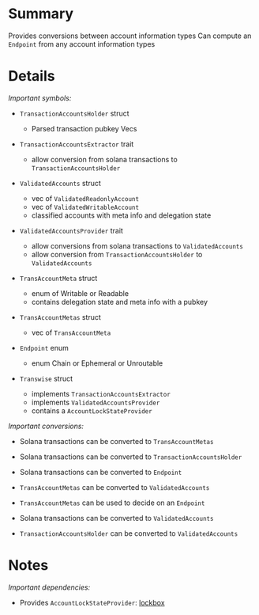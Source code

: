 
# Summary

Provides conversions between account information types
Can compute an `Endpoint` from any account information types

# Details

*Important symbols:*

- `TransactionAccountsHolder` struct
  - Parsed transaction pubkey Vecs

- `TransactionAccountsExtractor` trait
  - allow conversion from solana transactions to `TransactionAccountsHolder`

- `ValidatedAccounts` struct
  - vec of `ValidatedReadonlyAccount`
  - vec of `ValidatedWritableAccount`
  - classified accounts with meta info and delegation state

- `ValidatedAccountsProvider` trait
  - allow conversions from solana transactions to `ValidatedAccounts`
  - allow conversion from `TransactionAccountsHolder` to `ValidatedAccounts`

- `TransAccountMeta` struct
  - enum of Writable or Readable
  - contains delegation state and meta info with a pubkey

- `TransAccountMetas` struct
  - vec of `TransAccountMeta`

- `Endpoint` enum
  - enum Chain or Ephemeral or Unroutable

- `Transwise` struct
  - implements `TransactionAccountsExtractor`
  - implements `ValidatedAccountsProvider`
  - contains a `AccountLockStateProvider`


*Important conversions:*

- Solana transactions can be converted to `TransAccountMetas`
- Solana transactions can be converted to `TransactionAccountsHolder`
- Solana transactions can be converted to `Endpoint`

- `TransAccountMetas` can be converted to `ValidatedAccounts`
- `TransAccountMetas` can be used to decide on an `Endpoint`

- Solana transactions can be converted to `ValidatedAccounts`
- `TransactionAccountsHolder` can be converted to `ValidatedAccounts`

# Notes

*Important dependencies:*

- Provides `AccountLockStateProvider`: [lockbox](../lockbox/README.md) 

